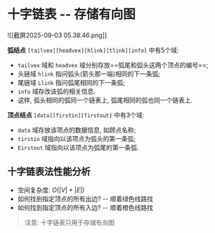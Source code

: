 # 十字链表 -- 存储有向图

![[截屏2025-09-03 05.38.46.png]]

**弧结点** `[tailvex][headvex][hlink][tlink][info]` 中有5个域:

- `tailvex` 域和 `headvex` 域分别存放==弧尾和弧头这两个顶点的编号==;
- 头链域 `hlink` 指问弧头(箭头那一端)相同的下一条弧;
- 尾链域 `Llink` 指问弧尾相同的下一条弧;
- `info` 域存改该弧的相关信息.
- 这样, 弧头相同的弧同一个链表上, 弧尾相同的弧也同一个链表上.

**顶点结点** `[data][firstin][firstout]` 中有3个域:

- `data` 域存放该项点的数据信息, 如顾点名称;
- `tirstin` 域指向以该项点为弧头的第一条弧;
- `Eirstout` 域指向以该项点为弧尾的第一条弧.

## 十字链表法性能分析

- 空间复杂度: $O(|V|+|E|)$
- 如何找到指定顶点的所有出边? -- 顺着绿色线路找
- 如何找到指定顶点的所有入边? -- 顺着橙色线路找

> 注意: 十字链表只用于存储有向图

